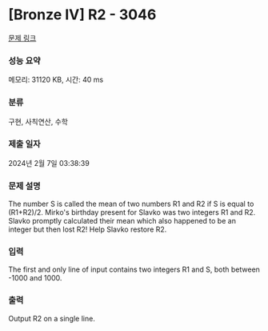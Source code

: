 # [Bronze IV] R2 - 3046 

[문제 링크](https://www.acmicpc.net/problem/3046) 

### 성능 요약

메모리: 31120 KB, 시간: 40 ms

### 분류

구현, 사칙연산, 수학

### 제출 일자

2024년 2월 7일 03:38:39

### 문제 설명

<p>The number S is called the mean of two numbers R1 and R2 if S is equal to (R1+R2)/2. Mirko's birthday present for Slavko was two integers R1 and R2. Slavko promptly calculated their mean which also happened to be an integer but then lost R2! Help Slavko restore R2. </p>

### 입력 

 <p>The first and only line of input contains two integers R1 and S, both between -1000 and 1000. </p>

<p> </p>

### 출력 

 <p>Output R2 on a single line. </p>

<p> </p>

